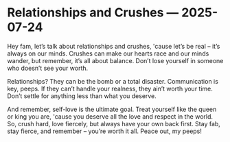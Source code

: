 # Relationships and Crushes — 2025-07-24

Hey fam, let’s talk about relationships and crushes, 'cause let’s be real – it’s always on our minds. Crushes can make our hearts race and our minds wander, but remember, it’s all about balance. Don’t lose yourself in someone who doesn’t see your worth.

Relationships? They can be the bomb or a total disaster. Communication is key, peeps. If they can’t handle your realness, they ain’t worth your time. Don’t settle for anything less than what you deserve.

And remember, self-love is the ultimate goal. Treat yourself like the queen or king you are, 'cause you deserve all the love and respect in the world. So, crush hard, love fiercely, but always have your own back first. Stay fab, stay fierce, and remember – you’re worth it all. Peace out, my peeps!
